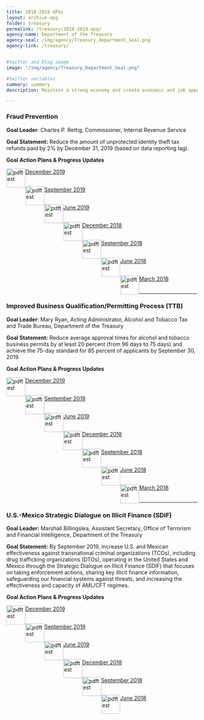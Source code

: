 ```yaml
---
title: 2018-2019 APGs
layout: archive-apg
folder: treasury
permalink: /treasury/2018-2019-apg/
agency-name: Department of the Treasury
agency-seal: /img/agency/Treasury_Department_Seal.png
agency-link: /treasury/


#twitter and blog image
image: "/img/agency/Treasury_Department_Seal.png"

#twitter variables
summary: summary
description: Maintain a strong economy and create economic and job opportunities by promoting conditions for economic growth.

---
```

<h3>Fraud Prevention</h3>
<p><b>Goal Leader</b>: Charles P. Rettig, Commissioner, Internal Revenue Service</p>
<p><b>Goal Statement:</b> Reduce the amount of unprotected identity theft tax refunds paid by 2% by December 31, 2019 (based on data reporting lag).</p>

<p><b>Goal Action Plans & Progress Updates</b></p>

<div class="usa-width-one-whole usa-media_block">
<div class= "usa-grid usa-graphic_list-row" style="padding-left:0rem;">

<div class="usa-width-one-half usa-media_block">
  <p style="margin-bottom:30px;"><img src="{{site.baseurl}}/img/PDF_icon.png" alt="pdftest" style="float:left;width:50px;align:bottom;"><a class="usa-external_link"  href="{{site.baseurl}}/{{page.folder}}/2019_dec_Treasury_Fraud_Prevention.pdf">December 2019</a></p>
  <p style="margin-bottom:30px;"><img src="{{site.baseurl}}/img/PDF_icon.png" alt="pdftest" style="float:left;width:50px;align:bottom;"><a class="usa-external_link"  href="{{site.baseurl}}/{{page.folder}}/FY2019_sept_Treasury_Fraud_Prevention.pdf">September 2019</a></p>
  <p style="margin-bottom:30px;"><img src="{{site.baseurl}}/img/PDF_icon.png" alt="pdftest" style="float:left;width:50px;align:bottom;"><a class="usa-external_link"  href="{{site.baseurl}}/{{page.folder}}/FY2019_June_Treasury_Fraud_Prevention.pdf">June 2019</a></p>
</div>

<div class="usa-width-one-half usa-media_block">
  <p style="margin-bottom:30px;"><img src="{{site.baseurl}}/img/PDF_icon.png" alt="pdftest" style="float:left;width:50px;align:bottom;"><a class="usa-external_link"  href="{{site.baseurl}}/{{page.folder}}/FY2018_Q4_Treasury_Fraud_Prevention.pdf">December 2018</a></p>
  <p style="margin-bottom:30px;"><img src="{{site.baseurl}}/img/PDF_icon.png" alt="pdftest" style="float:left;width:50px;align:bottom;"><a class="usa-external_link"  href="{{site.baseurl}}/{{page.folder}}/FY2018_Q3_Treasury_Fraud_Prevention.pdf">September 2018</a></p>
  <p style="margin-bottom:30px;"><img src="{{site.baseurl}}/img/PDF_icon.png" alt="pdftest" style="float:left;width:50px;align:bottom;"><a class="usa-external_link"  href="{{site.baseurl}}/{{page.folder}}/FY2018_Q2_Treasury_Fraud_Prevention.pdf">June 2018</a></p>
  <p style="margin-bottom:30px;"><img src="{{site.baseurl}}/img/PDF_icon.png" alt="pdftest" style="float:left;width:50px;align:bottom;"><a class="usa-external_link"  href="{{site.baseurl}}/{{page.folder}}/FY2018_Q1_Treasury_Fraud_Prevention.pdf">March 2018</a></p>
</div>

</div>
</div>

<hr>

<h3>Improved Business Qualification/Permitting Process (TTB)</h3>
<p><b>Goal Leader</b>: Mary Ryan, Acting Administrator, Alcohol and Tobacco Tax and Trade Bureau, Department of the Treasury</p>
<p><b>Goal Statement:</b> Reduce average approval times for alcohol and tobacco business permits by at least 20 percent (from
96 days to 75 days) and achieve the 75-day standard for 85 percent of applicants by September 30, 2019. </p>

<p><b>Goal Action Plans & Progress Updates</b></p>

<div class="usa-width-one-whole usa-media_block">
<div class= "usa-grid usa-graphic_list-row" style="padding-left:0rem;">

<div class="usa-width-one-half usa-media_block">
  <p style="margin-bottom:30px;"><img src="{{site.baseurl}}/img/PDF_icon.png" alt="pdftest" style="float:left;width:50px;align:bottom;"><a class="usa-external_link"  href="{{site.baseurl}}/{{page.folder}}/2019_dec_Treasury_Improved_Business_Qualification.pdf">December 2019</a></p>
  <p style="margin-bottom:30px;"><img src="{{site.baseurl}}/img/PDF_icon.png" alt="pdftest" style="float:left;width:50px;align:bottom;"><a class="usa-external_link"  href="{{site.baseurl}}/{{page.folder}}/FY2019_sept_Treasury_Improved_Business_Qualification.pdf">September 2019</a></p>
  <p style="margin-bottom:30px;"><img src="{{site.baseurl}}/img/PDF_icon.png" alt="pdftest" style="float:left;width:50px;align:bottom;"><a class="usa-external_link"  href="{{site.baseurl}}/{{page.folder}}/FY2019_June_Treasury_Improved_Business_Qualification.pdf">June 2019</a></p>
</div>

<div class="usa-width-one-half usa-media_block">
  <p style="margin-bottom:30px;"><img src="{{site.baseurl}}/img/PDF_icon.png" alt="pdftest" style="float:left;width:50px;align:bottom;"><a class="usa-external_link"  href="{{site.baseurl}}/{{page.folder}}/FY2018_Q4_Treasury_Improved_Business_Qualification.pdf">December 2018</a></p>
  <p style="margin-bottom:30px;"><img src="{{site.baseurl}}/img/PDF_icon.png" alt="pdftest" style="float:left;width:50px;align:bottom;"><a class="usa-external_link"  href="{{site.baseurl}}/{{page.folder}}/FY2018_Q3_Treasury_Improved_Business_Qualification.pdf">September 2018</a></p>
  <p style="margin-bottom:30px;"><img src="{{site.baseurl}}/img/PDF_icon.png" alt="pdftest" style="float:left;width:50px;align:bottom;"><a class="usa-external_link"  href="{{site.baseurl}}/{{page.folder}}/FY2018_Q2_Treasury_Improved_Business_Qualification.pdf">June 2018</a></p>
  <p style="margin-bottom:30px;"><img src="{{site.baseurl}}/img/PDF_icon.png" alt="pdftest" style="float:left;width:50px;align:bottom;"><a class="usa-external_link"  href="{{site.baseurl}}/{{page.folder}}/FY2018_Q1_Treasury_Improved_Business_Qualification.pdf">March 2018</a></p>
</div>

</div>
</div>

<hr>

<h3>U.S.-Mexico Strategic Dialogue on Illicit Finance (SDIF)</h3>
<p><b>Goal Leader:</b> Marshall Billingslea, Assistant Secretary, Office of Terrorism and Financial Intelligence, Department of the Treasury</p>
<p><b>Goal Statement:</b>   By September 2019, increase U.S. and Mexican effectiveness against transnational criminal organizations (TCOs), including drug trafficking organizations (DTOs), operating in the United States and Mexico through the Strategic Dialogue on Illicit Finance (SDIF) that focuses on taking enforcement actions, sharing key illicit finance information, safeguarding our financial systems against threats, and increasing the effectiveness and capacity of AML/CFT regimes. </p>

<p><b>Goal Action Plans & Progress Updates</b></p>

<div class="usa-width-one-whole usa-media_block">
<div class= "usa-grid usa-graphic_list-row" style="padding-left:0rem;">

<div class="usa-width-one-half usa-media_block">
  <p style="margin-bottom:30px;"><img src="{{site.baseurl}}/img/PDF_icon.png" alt="pdftest" style="float:left;width:50px;align:bottom;"><a class="usa-external_link"  href="{{site.baseurl}}/{{page.folder}}/2019_dec_Treasury_U.S.-Mexico_Strategic_Dialogue_on_Illicit_Finance.pdf">December 2019</a></p>
  <p style="margin-bottom:30px;"><img src="{{site.baseurl}}/img/PDF_icon.png" alt="pdftest" style="float:left;width:50px;align:bottom;"><a class="usa-external_link"  href="{{site.baseurl}}/{{page.folder}}/FY2019_sept_Treasury_U.S.-Mexico_Strategic_Dialogue_on_Illicit_Finance.pdf">September 2019</a></p>
  <p style="margin-bottom:30px;"><img src="{{site.baseurl}}/img/PDF_icon.png" alt="pdftest" style="float:left;width:50px;align:bottom;"><a class="usa-external_link"  href="{{site.baseurl}}/{{page.folder}}/FY2019_June_Treasury_U.S.-Mexico_Strategic_Dialogue_on_Illicit_Finance.pdf">June 2019</a></p>
</div>

<div class="usa-width-one-half usa-media_block">
  <p style="margin-bottom:30px;"><img src="{{site.baseurl}}/img/PDF_icon.png" alt="pdftest" style="float:left;width:50px;align:bottom;"><a class="usa-external_link"  href="{{site.baseurl}}/{{page.folder}}/FY2018_Q4_Treasury_U.S.-Mexico_Strategic_Dialogue_on_Illicit_Finance.pdf">December 2018</a></p>
  <p style="margin-bottom:30px;"><img src="{{site.baseurl}}/img/PDF_icon.png" alt="pdftest" style="float:left;width:50px;align:bottom;"><a class="usa-external_link"  href="{{site.baseurl}}/{{page.folder}}/FY2018_Q3_Treasury_U.S.-Mexico_Strategic_Dialogue_on_Illicit_Finance.pdf">September 2018</a></p>
  <p style="margin-bottom:30px;"><img src="{{site.baseurl}}/img/PDF_icon.png" alt="pdftest" style="float:left;width:50px;align:bottom;"><a class="usa-external_link"  href="{{site.baseurl}}/{{page.folder}}/FY2018_Q2_Treasury_U.S.-Mexico_Strategic_Dialogue_on_Illicit_Finance.pdf">June 2018</a></p>
</div>

</div>
</div>
